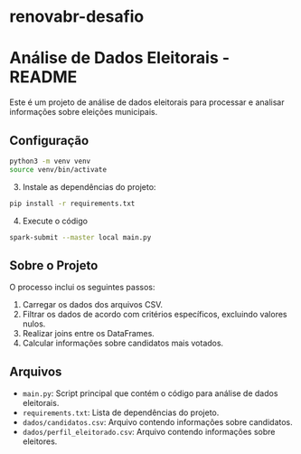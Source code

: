 # renovabr-desafio

# Análise de Dados Eleitorais - README

Este é um projeto de análise de dados eleitorais para processar e analisar informações sobre eleições municipais.

## Configuração
```bash
python3 -m venv venv
source venv/bin/activate
```

3. Instale as dependências do projeto:
```bash
pip install -r requirements.txt
```

4. Execute o código
```bash
spark-submit --master local main.py
```

## Sobre o Projeto

O processo inclui os seguintes passos:

1. Carregar os dados dos arquivos CSV.
2. Filtrar os dados de acordo com critérios específicos, excluindo valores nulos.
3. Realizar joins entre os DataFrames.
4. Calcular informações sobre candidatos mais votados.

## Arquivos

- `main.py`: Script principal que contém o código para análise de dados eleitorais.
- `requirements.txt`: Lista de dependências do projeto.
- `dados/candidatos.csv`: Arquivo contendo informações sobre candidatos.
- `dados/perfil_eleitorado.csv`: Arquivo contendo informações sobre eleitores.
